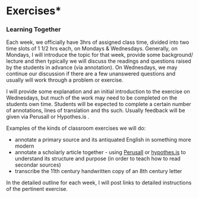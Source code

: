 # Exercises\*

### Learning Together

Each week, we officially have 3hrs of assigned class time, divided into two time slots of 1 1/2 hrs each, on Mondays & Wednesdays. Generally, on Mondays, I will introduce the topic for that week, provide some background/ lecture and then typically we will discuss the readings and questions raised by the students in advance (via annotation). On Wednesdays, we may continue our discussion if there are a few unanswered questions and usually will work through a problem or exercise.&#x20;

I will provide some explanation and an initial introduction to the exercise on Wednesdays, but much of the work may need to be completed on the students own time. Students will be expected to complete a certain number of annotations, lines of translation and ths such. Usually feedback will be given via Perusall or Hypothes.is .

Examples of the kinds of classroom exercises we will do:

* annotate a primary source and its antiquated English in something more modern
* annotate a scholarly article together - using [Perusall](broken-reference) or [hypothes.is](../../../digital-tools/hypothes.is/) to understand its structure and purpose (in order to teach how to read secondar sources)&#x20;
* transcribe the 11th century handwritten copy of an 8th century letter

In the detailed outline for each week, I will post links to detailed instructions of the pertinent exercise.
